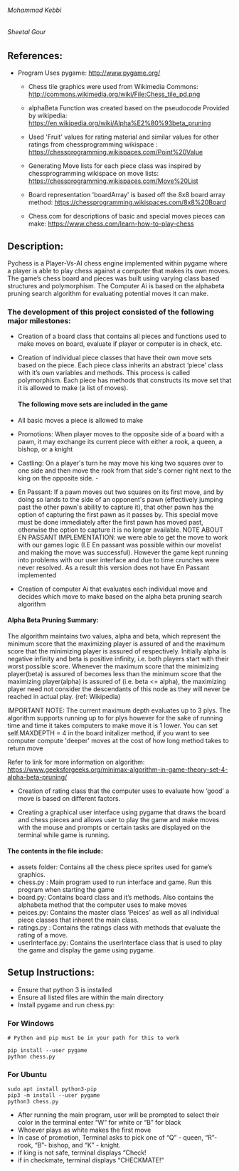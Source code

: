 ###### Mohammad Kebbi
###### Sheetal Gour

## References:
* Program Uses pygame: http://www.pygame.org/

  * Chess tile graphics were used from Wikimedia Commons: http://commons.wikimedia.org/wiki/File:Chess_tile_pd.png

  * alphaBeta Function was created based on the pseudocode Provided by wikipedia: https://en.wikipedia.org/wiki/Alpha%E2%80%93beta_pruning


  * Used 'Fruit' values for rating material and similar values for other ratings from chessprogramming wikispace : https://chessprogramming.wikispaces.com/Point%20Value

  * Generating Move lists for each piece class was inspired by chessprogramming wikispace on move lists: https://chessprogramming.wikispaces.com/Move%20List

  * Board representation 'boardArray' is based off the 8x8 board array method: https://chessprogramming.wikispaces.com/8x8%20Board

  * Chess.com for descriptions of basic and special moves pieces can make:
  https://www.chess.com/learn-how-to-play-chess

## Description:
Pychess is a Player-Vs-AI chess engine implemented within pygame where a player is able to play chess against a computer that makes its own moves.
The game’s chess board and pieces was built using varying class based structures and polymorphism.
The Computer Ai is based on the alphabeta pruning search algorithm for evaluating potential moves it can make.

### The development of this project consisted of the following major milestones:

* Creation of a board class that contains all pieces and functions used to make moves on board, evaluate if player or computer is in check, etc.

* Creation of individual piece classes that have their own move sets based on the piece. Each piece class inherits an abstract ‘piece’ class with it’s own variables and methods. This process is called polymorphism. Each piece has methods that constructs its move set that it is allowed to make (a list of moves).
  #### The following move sets are included in the game
 * All basic moves a piece is allowed to make
 * Promotions: When player moves to the opposite side of a board with a pawn, it may exchange its current piece with either a rook, a queen, a bishop, or a knight
 * Castling:  On a player's turn he may move his king two squares over to one side and then move the rook from that side's corner right next to the king on the opposite side. -

 * En Passant:  If a pawn moves out two squares on its first move, and by doing so lands to the side of an opponent's pawn (effectively jumping past the other pawn's ability to capture it),
   that other pawn has the option of capturing the first pawn as it passes by. This special move must be done immediately after the first pawn has moved past,
   otherwise the option to capture it is no longer available.
  NOTE ABOUT EN PASSANT IMPLEMENTATION: we were able to get the move to work with our games logic (I.E En passant was possible within our movelist and making the move was successful).
   However the game kept running into problems with our user interface and due to time crunches were never resolved. As a result this version does not have En Passant implemented

* Creation of computer Ai that evaluates each individual move and decides which move to make based on the alpha beta pruning search algorithm

 #### Alpha Beta Pruning Summary: 
The algorithm maintains two values, alpha and beta, which represent the minimum score that the maximizing player is assured of and the maximum score that the minimizing player is assured of respectively. Initially alpha is negative infinity and beta is positive infinity, i.e. both players start with their worst possible score. Whenever the maximum score that the minimizing player(beta) is assured of becomes less than the minimum score that the maximizing player(alpha) is assured of (i.e. beta <= alpha), the maximizing player need not consider the descendants of this node as they will never be reached in actual play. (ref: Wikipedia)

  IMPORTANT NOTE: The current maximum depth evaluates up to 3 plys. The algorithm supports
  running up to for plys however for the sake of running time and time it takes computers
  to make move it is 1 lower. You can set self.MAXDEPTH = 4 in the board initalizer method,
  if you want to see computer compute 'deeper' moves at the cost of how long method
  takes to return move

  Refer to link for more information on algorithm: https://www.geeksforgeeks.org/minimax-algorithm-in-game-theory-set-4-alpha-beta-pruning/

* Creation of rating class that the computer uses to evaluate how ‘good’ a move is based on different factors.

* Creating  a graphical user interface using pygame that draws the board and chess pieces and allows user to play the game and make moves with the mouse and prompts or certain tasks are displayed on the terminal while game is running.

#### The contents in the file include:
* assets folder: Contains all the chess piece sprites used for game’s graphics.
* chess.py : Main program used to run interface and game. Run this program when starting the game
* board.py: Contains board class and it’s methods. Also contains the alphabeta method that the computer uses to make moves
* peices.py: Contains the master class ‘Peices’ as well as all individual piece classes that inheret the main class.
* ratings.py : Contains the ratings class with methods that evaluate the rating of a move.
* userInterface.py: Contains the userInterface class that is used to play the game and display the game using pygame.


## Setup Instructions:
  * Ensure that python 3 is installed 
  * Ensure all listed files are within the main directory 
  * Install pygame and run chess.py:
  
  ### For Windows
    
    # Python and pip must be in your path for this to work
    
    pip install --user pygame
    python chess.py
 
 ### For Ubuntu
  ```
  sudo apt install python3-pip
  pip3 -m install --user pygame
  python3 chess.py
  ```
  * After running the main program, user will be prompted to select their color in the terminal
   enter “W” for white or “B” for black
  * Whoever plays as white makes the first move
  * In case of promotion, Terminal asks to pick one of “Q” - queen, “R”- rook, “B”- bishop, and “K” - knight.
  * if king is not safe, terminal displays “Check!
  * if in checkmate, terminal displays “CHECKMATE!”
